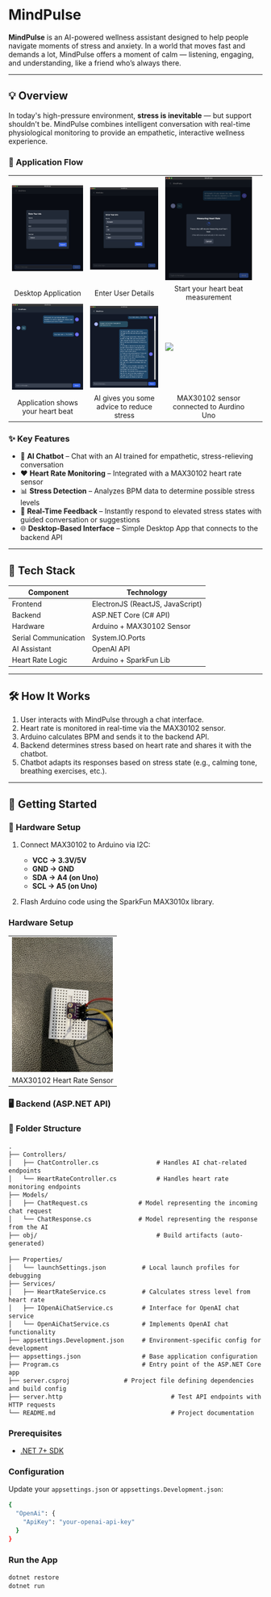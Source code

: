 # MindPulse

**MindPulse** is an AI-powered wellness assistant designed to help people navigate moments of stress and anxiety. In a world that moves fast and demands a lot, MindPulse offers a moment of calm — listening, engaging, and understanding, like a friend who’s always there.


---

## 💡 Overview

In today's high-pressure environment, **stress is inevitable** — but support shouldn't be. MindPulse combines intelligent conversation with real-time physiological monitoring to provide an empathetic, interactive wellness experience.


<h3>🔄 Application Flow</h3>

<table>
  <tr>
    <td><img src="assets/image_1.png" width="250"/></td>
    <td><img src="assets/image_2.png" width="250"/></td>
    <td><img src="assets/image_5.png" width="250"/></td>
  </tr>
  <tr>
    <td align="center">Desktop Application</td>
    <td align="center">Enter User Details</td>
    <td align="center">Start your heart beat measurement</td>
  </tr>
  <tr>
    <td><img src="assets/image_6.png" width="250"/></td>
    <td><img src="assets/image_7.png" width="250"/></td>
    <td><img src="assets/hardware_1.jpg" width="250"/></td>
    <td></td>
  </tr>
  <tr>
    <td align="center">Application shows your heart beat</td>
    <td align="center">AI gives you some advice to reduce stress</td>
    <td align="center">MAX30102 sensor connected to Aurdino Uno</td>
    <td></td>
  </tr>
</table>


### ✨ Key Features

- 💬 **AI Chatbot** – Chat with an AI trained for empathetic, stress-relieving conversation
- ❤️ **Heart Rate Monitoring** – Integrated with a MAX30102 heart rate sensor
- 📊 **Stress Detection** – Analyzes BPM data to determine possible stress levels
- 🔄 **Real-Time Feedback** – Instantly respond to elevated stress states with guided conversation or suggestions
- 🌐 **Desktop-Based Interface** – Simple Desktop App that connects to the backend API

---

## 🧪 Tech Stack

| Component       | Technology           |
|----------------|----------------------|
| Frontend        | ElectronJS (ReactJS, JavaScript) |
| Backend         | ASP.NET Core (C# API) |
| Hardware        | Arduino + MAX30102 Sensor |
| Serial Communication | System.IO.Ports |
| AI Assistant    | OpenAI API |
| Heart Rate Logic | Arduino + SparkFun Lib |

---

## 🛠️ How It Works

1. User interacts with MindPulse through a chat interface.
2. Heart rate is monitored in real-time via the MAX30102 sensor.
3. Arduino calculates BPM and sends it to the backend API.
4. Backend determines stress based on heart rate and shares it with the chatbot.
5. Chatbot adapts its responses based on stress state (e.g., calming tone, breathing exercises, etc.).

---

## 🚀 Getting Started

### 🔌 Hardware Setup

1. Connect MAX30102 to Arduino via I2C:
   - **VCC → 3.3V/5V**
   - **GND → GND**
   - **SDA → A4 (on Uno)**
   - **SCL → A5 (on Uno)**

2. Flash Arduino code using the SparkFun MAX3010x library.

<h3>Hardware Setup</h3>

<table>
  <tr>
    <td><img src="assets/hardware_2.jpg" width="200"/></td>
  </tr>
  <tr>
    <td align="center">MAX30102 Heart Rate Sensor</td>
  </tr>
</table>


### 🖥️ Backend (ASP.NET API)


### 📂 Folder Structure
    .
    ├── Controllers/
    │   ├── ChatController.cs                # Handles AI chat-related endpoints
    │   └── HeartRateController.cs           # Handles heart rate monitoring endpoints
    ├── Models/
    │   ├── ChatRequest.cs              # Model representing the incoming chat request
    │   └── ChatResponse.cs             # Model representing the response from the AI
    ├── obj/                                 # Build artifacts (auto-generated)

    ├── Properties/
    │   └── launchSettings.json          # Local launch profiles for debugging
    ├── Services/
    │   ├── HeartRateService.cs          # Calculates stress level from heart rate
    │   ├── IOpenAiChatService.cs        # Interface for OpenAI chat service
    │   └── OpenAiChatService.cs         # Implements OpenAI chat functionality
    ├── appsettings.Development.json     # Environment-specific config for development
    ├── appsettings.json                 # Base application configuration
    ├── Program.cs                       # Entry point of the ASP.NET Core app
    ├── server.csproj               # Project file defining dependencies and build config
    ├── server.http                              # Test API endpoints with HTTP requests
    └── README.md                                # Project documentation

### Prerequisites

- [.NET 7+ SDK](https://dotnet.microsoft.com/en-us/download)

### Configuration
Update your `appsettings.json` or `appsettings.Development.json`:

```bash
{
  "OpenAi": {
    "ApiKey": "your-openai-api-key"
  }
}
```

### Run the App

```bash
dotnet restore
dotnet run
```
